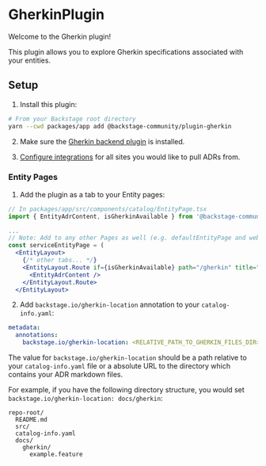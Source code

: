 # GherkinPlugin

Welcome to the Gherkin plugin!

This plugin allows you to explore Gherkin specifications  associated with your entities.


## Setup

1. Install this plugin:

```bash
# From your Backstage root directory
yarn --cwd packages/app add @backstage-community/plugin-gherkin
```

2. Make sure the [Gherkin backend plugin](../gherkin-backend/README.md) is installed.

3. [Configure integrations](https://backstage.io/docs/integrations/) for all sites you would like to pull ADRs from.

### Entity Pages

1. Add the plugin as a tab to your Entity pages:

```jsx
// In packages/app/src/components/catalog/EntityPage.tsx
import { EntityAdrContent, isGherkinAvailable } from '@backstage-community/plugin-gherkin';

...
// Note: Add to any other Pages as well (e.g. defaultEntityPage and websiteEntityPage)
const serviceEntityPage = (
  <EntityLayout>
    {/* other tabs... */}
    <EntityLayout.Route if={isGherkinAvailable} path="/gherkin" title="Gherkin">
      <EntityAdrContent />
    </EntityLayout.Route>
  </EntityLayout>
```

2. Add `backstage.io/gherkin-location` annotation to your `catalog-info.yaml`:

```yaml
metadata:
  annotations:
    backstage.io/gherkin-location: <RELATIVE_PATH_TO_GHERKIN_FILES_DIR>
```

The value for `backstage.io/gherkin-location` should be a path relative to your `catalog-info.yaml` file or a absolute URL to the directory which contains your ADR markdown files.

For example, if you have the following directory structure, you would set `backstage.io/gherkin-location: docs/gherkin`:

```
repo-root/
  README.md
  src/
  catalog-info.yaml
  docs/
    gherkin/
      example.feature
```
